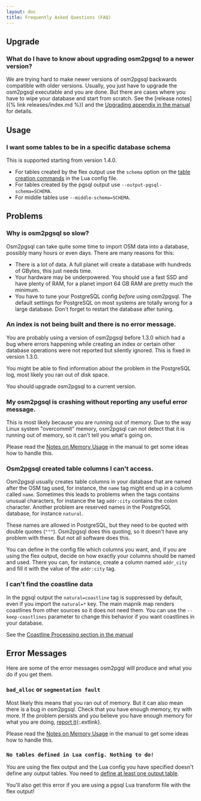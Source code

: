 ```yaml
---
layout: doc
title: Frequently Asked Questions (FAQ)
---
```


<section markdown="1">

## Upgrade

### What do I have to know about upgrading osm2pgsql to a newer version?

We are trying hard to make newer versions of osm2pgsql backwards compatible
with older versions. Usually, you just have to upgrade the osm2pgsql executable
and you are done. But there are cases where you have to wipe your database and
start from scratch. See the [release notes]({% link releases/index.md %}) and
the [Upgrading appendix in the manual](/doc/manual.html#upgrading) for details.

</section>
<section markdown="1">

## Usage

### I want some tables to be in a specific database schema

This is supported starting from version 1.4.0.

* For tables created by the flex output use the `schema` option on the
  [table creation commands](/doc/manual.html#defining-a-table) in the Lua
  config file.
* For tables created by the pgsql output use `--output-pgsql-schema=SCHEMA`.
* For middle tables use `--middle-schema=SCHEMA`.

</section>
<section markdown="1">

## Problems

### Why is osm2pgsql so slow?

Osm2pgsql can take quite some time to import OSM data into a database, possibly
many hours or even days. There are many reasons for this:

* There is a lot of data. A full planet will create a database with hundreds
  of GBytes, this just needs time.
* Your hardware may be underpowered. You should use a fast SSD and have plenty
  of RAM, for a planet import 64 GB RAM are pretty much the minimum.
* You have to tune your PostgreSQL config *before* using osm2pgsql. The
  default settings for PostgreSQL on most systems are totally wrong for a
  large database. Don't forget to restart the database after tuning.

### An index is not being built and there is no error message.

You are probably using a version of osm2pgsql before 1.3.0 which had a bug
where errors happening while creating an index or certain other database
operations were not reported but silently ignored. This is fixed in version
1.3.0.

You might be able to find information about the problem in the PostgreSQL
log, most likely you ran out of disk space.

You should upgrade osm2pgsql to a current version.

### My osm2pgsql is crashing without reporting any useful error message.

This is most likely because you are running out of memory. Due to the way
Linux system "overcommit" memory, osm2pgsql can not detect that it is running
out of memory, so it can't tell you what's going on.

Please read the [Notes on Memory Usage](/doc/manual.html#notes-on-memory-usage)
in the manual to get some ideas how to handle this.

### Osm2pgsql created table columns I can't access.

Osm2pgsql usually creates table columns in your database that are named after
the OSM tag used, for instance, the `name` tag might end up in a column called
`name`. Sometimes this leads to problems when the tags contains unusual
characters, for instance the tag `addr:city` contains the colon character.
Another problem are reserved names in the PostgreSQL database, for instance
`natural`.

These names are allowed in PostgreSQL, but they need to be quoted with double
quotes (`"""`). Osm2pgsql does this quoting, so it doesn't have any problem
with these. But not all software does this.

You can define in the config file which columns you want, and, if you are using
the flex output, decide on how exactly your columns should be named and used.
There you can, for instance, create a column named `addr_city` and fill it
with the value of the `addr:city` tag.

### I can't find the coastline data

In the pgsql output the `natural=coastline` tag is suppressed by default, even
if you import the `natural=*` key. The main mapnik map renders coastlines from
other sources so it does not need them. You can use the `--keep-coastlines`
parameter to change this behavior if you want coastlines in your database.

See the [Coastline Processing section in the
manual](/doc/manual.html#coastline-processing)

</section>
<section markdown="1">

## Error Messages

Here are some of the error messages osm2pgql will produce and what you do
if you get them.

### `bad_alloc` or `segmentation fault`

Most likely this means that you ran out of memory. But it can also mean there
is a bug in osm2pgsql. Check that you have enough memory, try with more. If the
problem persists and you believe you have enough memory for what you are doing,
[report it](https://github.com/openstreetmap/osm2pgsql/issues/new){:.extlink}.

Please read the [Notes on Memory Usage](/doc/manual.html#notes-on-memory-usage)
in the manual to get some ideas how to handle this.

### `No tables defined in Lua config. Nothing to do!`

You are using the flex output and the Lua config you have specified doesn't
define any output tables. You need to [define at least one output
table](/doc/manual.html#defining-a-table).

You'll also get this error if you are using a pgsql Lua transform file with
the flex output!

</section>
